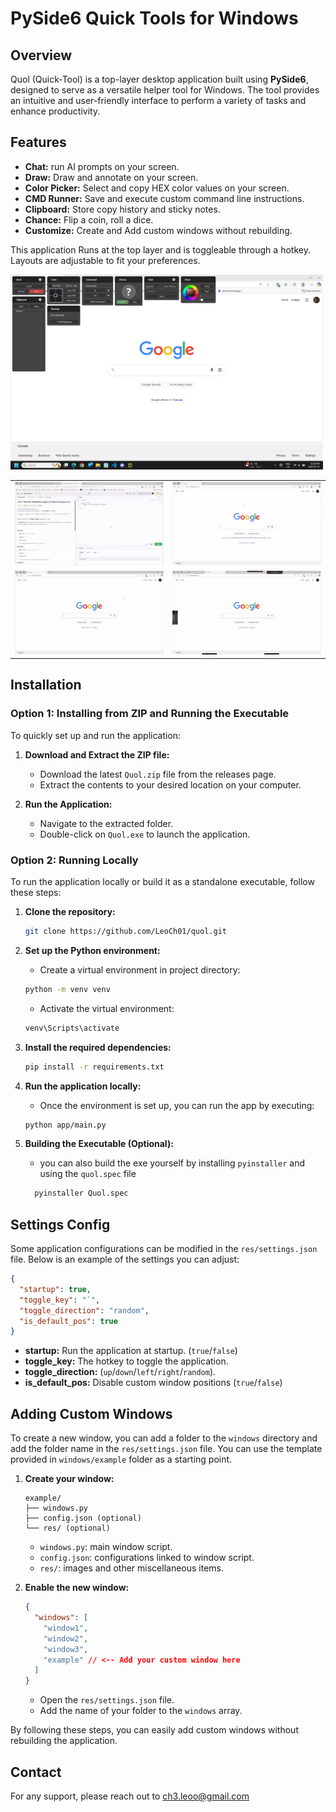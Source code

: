 # PySide6 Quick Tools for Windows

## Overview

Quol (Quick-Tool) is a top-layer desktop application built using **PySide6**, designed to serve as a versatile helper tool for Windows. The tool provides an intuitive and user-friendly interface to perform a variety of tasks and enhance productivity.

## Features

- **Chat:** run AI prompts on your screen.
- **Draw:** Draw and annotate on your screen.
- **Color Picker:** Select and copy HEX color values on your screen.
- **CMD Runner:** Save and execute custom command line instructions.
- **Clipboard:** Store copy history and sticky notes.
- **Chance:** Flip a coin, roll a dice.
- **Customize:** Create and Add custom windows without rebuilding.

This application Runs at the top layer and is toggleable through a hotkey. Layouts are adjustable to fit your preferences.

<img src="demo/snip.png" width="500">
<table>
  <tr>
    <td><img src="demo/quol-chat.gif" width="250"></td>
    <td><img src="demo/wh-draw.gif" width="250"></td>
  </tr>
  <tr>
    <td><img src="demo/wh-color.gif" width="250"></td>
    <td><img src="demo/wh-cmd.gif" width="250"></td>
  </tr>
</table>

## Installation

### Option 1: Installing from ZIP and Running the Executable

To quickly set up and run the application:

1. **Download and Extract the ZIP file:**

   - Download the latest `Quol.zip` file from the releases page.
   - Extract the contents to your desired location on your computer.

2. **Run the Application:**
   - Navigate to the extracted folder.
   - Double-click on `Quol.exe` to launch the application.

### Option 2: Running Locally

To run the application locally or build it as a standalone executable, follow these steps:

1. **Clone the repository:**

   ```bash
   git clone https://github.com/LeoCh01/quol.git
   ```

2. **Set up the Python environment:**

   - Create a virtual environment in project directory:

   ```bash
   python -m venv venv
   ```

   - Activate the virtual environment:

   ```bash
   venv\Scripts\activate
   ```

3. **Install the required dependencies:**

   ```bash
   pip install -r requirements.txt
   ```

4. **Run the application locally:**

   - Once the environment is set up, you can run the app by executing:

   ```bash
   python app/main.py
   ```

5. **Building the Executable (Optional):**

   - you can also build the exe yourself by installing `pyinstaller` and using the `quol.spec` file

   ```bash
     pyinstaller Quol.spec
   ```

## Settings Config

Some application configurations can be modified in the `res/settings.json` file. Below is an example of the settings you can adjust:

```json
{
  "startup": true,
  "toggle_key": "`",
  "toggle_direction": "random",
  "is_default_pos": true
}
```

- **startup:** Run the application at startup. (`true`/`false`)
- **toggle_key:** The hotkey to toggle the application.
- **toggle_direction:** (`up`/`down`/`left`/`right`/`random`).
- **is_default_pos:** Disable custom window positions (`true`/`false`)

## Adding Custom Windows

To create a new window, you can add a folder to the `windows` directory and add the folder name in the `res/settings.json` file. You can use the template provided in `windows/example` folder as a starting point.

1. **Create your window:**

   ```
   example/
   ├── windows.py
   ├── config.json (optional)
   └── res/ (optional)
   ```

   - `windows.py`: main window script.
   - `config.json`: configurations linked to window script.
   - `res/`: images and other miscellaneous items.

2. **Enable the new window:**

   ```json
   {
     "windows": [
       "window1",
       "window2",
       "window3",
       "example" // <-- Add your custom window here
     ]
   }
   ```

   - Open the `res/settings.json` file.
   - Add the name of your folder to the `windows` array.

By following these steps, you can easily add custom windows without rebuilding the application.

## Contact

For any support, please reach out to ch3.leoo@gmail.com
